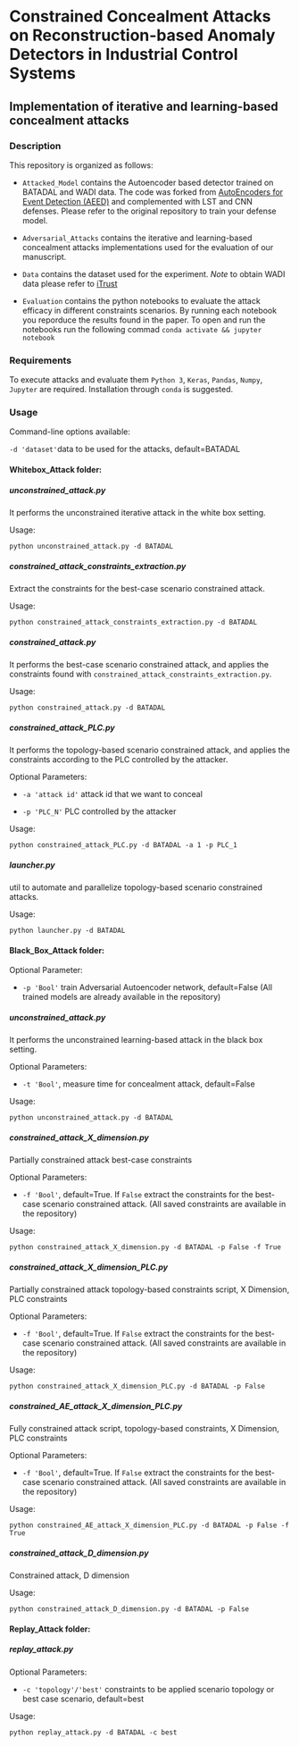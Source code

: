 Constrained Concealment Attacks on Reconstruction-based Anomaly Detectors in Industrial Control Systems
=======
 
## Implementation of iterative and learning-based concealment attacks
  
### Description
  
 This repository is organized as follows:

  * `Attacked_Model` contains the Autoencoder based detector trained on BATADAL and WADI data. The code was forked from [AutoEncoders for Event Detection (AEED)](https://github.com/rtaormina/aeed) and complemented with LST and CNN defenses. Please refer to the original repository to train your defense model.

  * `Adversarial_Attacks` contains the iterative and learning-based concealment attacks implementations used for the evaluation of our manuscript.

  * `Data` contains the dataset used for the experiment. *Note* to obtain WADI data please refer to [iTrust](https://itrust.sutd.edu.sg/)

  * `Evaluation` contains the python notebooks to evaluate the attack efficacy in different constraints scenarios. By running each notebook you reporduce the results found in the paper. To open and run the notebooks run the following commad `conda activate && jupyter notebook`

### Requirements

To execute attacks and evaluate them `Python 3`, `Keras`, `Pandas`, `Numpy`,  `Jupyter` are required. Installation through `conda` is suggested.

### Usage
Command-line options available: 

`-d 'dataset'`data to be used for the attacks, default=BATADAL

#### Whitebox_Attack folder:

##### unconstrained_attack.py

It performs the unconstrained iterative attack in the white box setting. 

Usage:

`python unconstrained_attack.py -d BATADAL`

##### constrained_attack_constraints_extraction.py

Extract the constraints for the best-case scenario constrained attack. 

Usage:

`python constrained_attack_constraints_extraction.py -d BATADAL`

##### constrained_attack.py  

It performs the best-case scenario constrained attack, and applies the constraints found with `constrained_attack_constraints_extraction.py`.

Usage:

`python constrained_attack.py -d BATADAL`

##### constrained_attack_PLC.py  

It performs the topology-based scenario constrained attack, and applies the constraints according to the PLC controlled by the attacker. 

Optional Parameters: 

* `-a 'attack id'` attack id that we want to conceal

* `-p 'PLC_N'` PLC controlled by the attacker

Usage:

`python constrained_attack_PLC.py -d BATADAL -a 1 -p PLC_1`

##### launcher.py

util to automate and parallelize topology-based scenario constrained attacks.

Usage:

`python launcher.py -d BATADAL`


#### Black_Box_Attack folder:
Optional Parameter:

* `-p 'Bool'` train Adversarial Autoencoder network,  default=False (All trained models are already available in the repository)

##### unconstrained_attack.py

It performs the unconstrained learning-based attack in the black box setting. 

Optional Parameters:

* `-t 'Bool'`, measure time for concealment attack,  default=False

Usage:


`python unconstrained_attack.py -d BATADAL`


##### constrained_attack_X_dimension.py

Partially constrained attack best-case constraints

Optional Parameters:

* `-f 'Bool'`, default=True. If `False` extract the constraints for the best-case scenario constrained attack. (All saved constraints are available in the repository)

Usage:

`python constrained_attack_X_dimension.py -d BATADAL -p False -f True`

##### constrained_attack_X_dimension_PLC.py

Partially constrained attack topology-based constraints script, X Dimension, PLC constraints 

Optional Parameters:

* `-f 'Bool'`, default=True. If `False` extract the constraints for the best-case scenario constrained attack. (All saved constraints are available in the repository)


Usage: 

`python constrained_attack_X_dimension_PLC.py -d BATADAL -p False`


##### constrained_AE_attack_X_dimension_PLC.py        
Fully constrained attack script, topology-based constraints, X Dimension, PLC constraints 

Optional Parameters:

* `-f 'Bool'`, default=True. If `False` extract the constraints for the best-case scenario constrained attack. (All saved constraints are available in the repository)

Usage:

`python constrained_AE_attack_X_dimension_PLC.py -d BATADAL -p False -f True`



##### constrained_attack_D_dimension.py               

Constrained attack, D dimension

Usage:

`python constrained_attack_D_dimension.py -d BATADAL -p False`


#### Replay_Attack folder:

##### replay_attack.py

Optional Parameters:

* `-c 'topology'/'best'` constraints to be applied scenario topology or best case scenario, default=best

Usage:

`python replay_attack.py -d BATADAL -c best`

